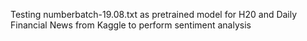 Testing numberbatch-19.08.txt as pretrained model for H20 and Daily Financial News from Kaggle to perform sentiment analysis
